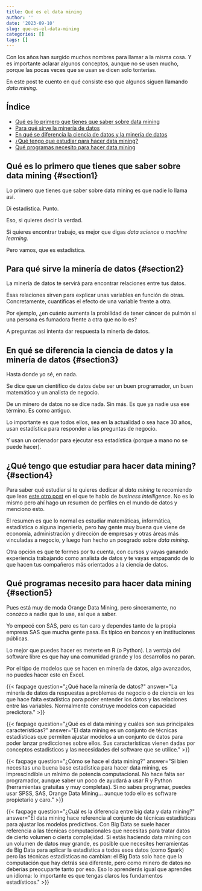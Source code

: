```yaml
---
title: Qué es el data mining
author: ''
date: '2023-09-10'
slug: que-es-el-data-mining
categories: []
tags: []
---
```




Con los años han surgido muchos nombres para llamar a la misma cosa. Y es importante aclarar algunos conceptos, aunque no se usen mucho, porque las pocas veces que se usan se dicen solo tonterías. 

En este post te cuento en qué consiste eso que algunos siguen llamando _data mining_. 

## Índice

- [Qué es lo primero que tienes que saber sobre data mining](#section1)
- [Para qué sirve la minería de datos](#section2)
- [En qué se diferencia la ciencia de datos y la minería de datos](#section3)
- [¿Qué tengo que estudiar para hacer data mining?](#section4)
- [Qué programas necesito para hacer data mining](#section5)

## Qué es lo primero que tienes que saber sobre data mining {#section1}

Lo primero que tienes que saber sobre data mining es que nadie lo llama así. 

Di estadística. Punto. 

Eso, si quieres decir la verdad. 

Si quieres encontrar trabajo, es mejor que digas _data science_ o _machine learning._

Pero vamos, que es estadística.

## Para qué sirve la minería de datos {#section2}

La minería de datos te servirá para encontrar relaciones entre tus datos. 

Esas relaciones sirven para explicar unas variables en función de otras. Concretamente, cuantificas el efecto de una variable frente a otra. 

Por ejemplo, ¿en cuánto aumenta la probilidad de tener cáncer de pulmón si una persona es fumadora frente a otra que no lo es?

A preguntas así intenta dar respuesta la minería de datos.

## En qué se diferencia la ciencia de datos y la minería de datos {#section3}

Hasta donde yo sé, en nada. 

Se dice que un científico de datos debe ser un buen programador, un buen matemático y un analista de negocio. 

De un minero de datos no se dice nada. Sin más. Es que ya nadie usa ese término. Es como antiguo.

Lo importante es que todos ellos, sea en la actualidad o sea hace 30 años, usan estadística para responder a las preguntas de negocio. 

Y usan un ordenador para ejecutar esa estadística (porque a mano no se puede hacer).

## ¿Qué tengo que estudiar para hacer data mining? {#section4}

Para saber qué estudiar si te quieres dedicar al _data mining_ te recomiendo que leas [este otro post](https://leonardohansa.com/post/que-es-el-business-intelligence/) en el que te hablo de _business intelligence_. No es lo mismo pero ahí hago un resumen de perfiles en el mundo de datos y menciono esto. 

El resumen es que lo normal es estudiar matemáticas, informática, estadística o alguna ingeniería, pero hay gente muy buena que viene de economía, administración y dirección de empresas y otras áreas más vinculadas a negocio, y luego han hecho un posgrado sobre _data mining_. 

Otra opción es que te formes por tu cuenta, con cursos y vayas ganando experiencia trabajando como analista de datos y te vayas empapando de lo que hacen tus compañeros más orientados a la ciencia de datos.

## Qué programas necesito para hacer data mining {#section5}

Pues está muy de moda Orange Data Mining, pero sinceramente, no conozco a nadie que lo use, así que a saber. 

Yo empecé con SAS, pero es tan caro y dependes tanto de la propia empresa SAS que mucha gente pasa. Es típico en bancos y en instituciones públicas. 

Lo mejor que puedes hacer es meterte en R (o Python). La ventaja del software libre es que hay una comunidad grande y los desarrollos no paran.

Por el tipo de modelos que se hacen en minería de datos, algo avanzados, no puedes hacer esto en Excel.


{{< faqpage question="¿Qué hace la minería de datos?" answer="La minería de datos da respuestas a problemas de negocio o de ciencia en los que hace falta estadística para poder entender los datos y las relaciones entre las variables. Normalmente construye modelos con capacidad predictora." >}}

{{< faqpage question="¿Qué es el data mining y cuáles son sus principales características?" answer="El data mining es un conjunto de técnicas estadísticas que permiten ajustar modelos a un conjunto de datos para poder lanzar predicciones sobre ellos. Sus características vienen dadas por conceptos estadísticos y las necesidades del software que se utilice." >}}

{{< faqpage question="¿Cómo se hace el data mining?" answer="Si bien necesitas una buena base estadística para hacer data mining, es imprescindible un mínimo de potencia computacional. No hace falta ser programador, aunque saber un poco de ayudará a usar R y Python (herramientas gratuitas y muy completas). Si no sabes programar, puedes usar SPSS, SAS, Orange Data Mining... aunque todo ello es software propietario y caro." >}}

{{< faqpage question="¿Cuál es la diferencia entre big data y data mining?" answer="El data mining hace referencia al conjunto de técnicas estadísticas para ajustar los modelos predictivos. Con Big Data se suele hacer referencia a las técnicas computacionales que necesitas para tratar datos de cierto volumen o cierta complejidad. Si estás haciendo data mining con un volumen de datos muy grande, es posible que necesites herramientas de Big Data para aplicar la estadística a todos esos datos (como Spark) pero las técnicas estadísticas no cambian: el Big Data solo hace que la computación que hay detrás sea diferente, pero como minero de datos no deberías preocuparte tanto por eso. Eso lo aprenderás igual que aprendes un idioma: lo importante es que tengas claros los fundamentos estadísticos." >}}








